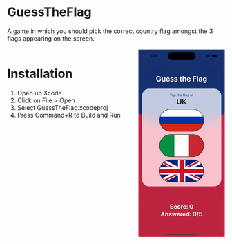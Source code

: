 # GuessTheFlag
 A game in which you should pick the correct country flag amongst the 3 flags appearing on the screen.    
 <br/>
<img align="right" src="./GuessTheFlag.gif">
# Installation
 1. Open up Xcode
 2. Click on File > Open
 3. Select GuessTheFlag.xcodeproj
 4. Press Command+R to Build and Run
 
